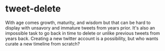 # tweet-delete
With age comes growth, maturity, and wisdom but that can be hard to display with unsavory and immature tweets from years prior. It's also an impossible task to go back in time to delete or unlike previous tweets from years back. Creating a new twitter account is a possibility, but who wants curate a new timeline from scratch? 
